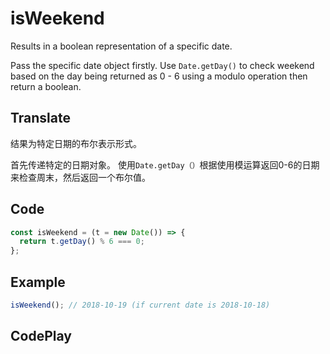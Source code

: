 # isWeekend

Results in a boolean representation of a specific date.

Pass the specific date object firstly.
Use `Date.getDay()` to check weekend based on the day being returned as 0 - 6 using a modulo operation then return a boolean.

## Translate

结果为特定日期的布尔表示形式。

首先传递特定的日期对象。
使用`Date.getDay（）`根据使用模运算返回0-6的日期来检查周末，然后返回一个布尔值。

## Code

```js
const isWeekend = (t = new Date()) => {
  return t.getDay() % 6 === 0;
};
```

## Example

```js
isWeekend(); // 2018-10-19 (if current date is 2018-10-18)
```

## CodePlay

<template>
  <code-play codeplay-id="" />
</template>
